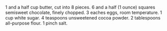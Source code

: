 1 and a half cup butter, cut into 8 pieces.
6 and a half (1 ounce) squares semisweet chocolate, finely chopped.
3 eaches eggs, room temperature.
1 cup white sugar.
4 teaspoons unsweetened cocoa powder.
2 tablespoons all-purpose flour.
1 pinch salt.